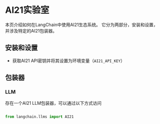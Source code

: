 # AI21实验室


本页介绍如何在LangChain中使用AI21生态系统。
它分为两部分，安装和设置，并涉及特定的AI21包装器。


## 安装和设置
- 获取AI21 API密钥并将其设置为环境变量（`AI21_API_KEY`）


## 包装器


### LLM


存在一个AI21 LLM包装器，可以通过以下方式访问
```python

from langchain.llms import AI21

```

